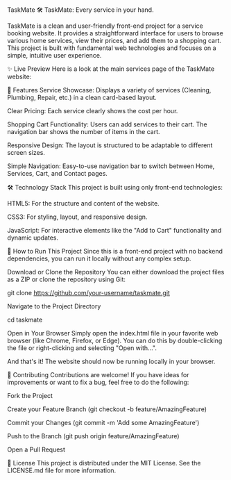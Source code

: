 TaskMate 🛠️
TaskMate: Every service in your hand.

TaskMate is a clean and user-friendly front-end project for a service booking website. It provides a straightforward interface for users to browse various home services, view their prices, and add them to a shopping cart. This project is built with fundamental web technologies and focuses on a simple, intuitive user experience.

✨ Live Preview
Here is a look at the main services page of the TaskMate website:

🚀 Features
Service Showcase: Displays a variety of services (Cleaning, Plumbing, Repair, etc.) in a clean card-based layout.

Clear Pricing: Each service clearly shows the cost per hour.

Shopping Cart Functionality: Users can add services to their cart. The navigation bar shows the number of items in the cart.

Responsive Design: The layout is structured to be adaptable to different screen sizes.

Simple Navigation: Easy-to-use navigation bar to switch between Home, Services, Cart, and Contact pages.

🛠️ Technology Stack
This project is built using only front-end technologies:

HTML5: For the structure and content of the website.

CSS3: For styling, layout, and responsive design.

JavaScript: For interactive elements like the "Add to Cart" functionality and dynamic updates.

📂 How to Run This Project
Since this is a front-end project with no backend dependencies, you can run it locally without any complex setup.

Download or Clone the Repository
You can either download the project files as a ZIP or clone the repository using Git:

git clone https://github.com/your-username/taskmate.git

Navigate to the Project Directory

cd taskmate

Open in Your Browser
Simply open the index.html file in your favorite web browser (like Chrome, Firefox, or Edge). You can do this by double-clicking the file or right-clicking and selecting "Open with...".

And that's it! The website should now be running locally in your browser.

🤝 Contributing
Contributions are welcome! If you have ideas for improvements or want to fix a bug, feel free to do the following:

Fork the Project

Create your Feature Branch (git checkout -b feature/AmazingFeature)

Commit your Changes (git commit -m 'Add some AmazingFeature')

Push to the Branch (git push origin feature/AmazingFeature)

Open a Pull Request

📄 License
This project is distributed under the MIT License. See the LICENSE.md file for more information.
